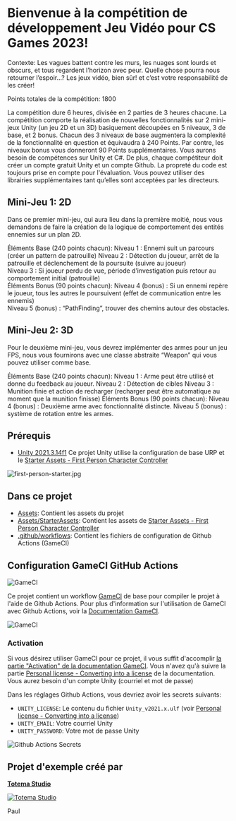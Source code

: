 ﻿
 # Bienvenue à la compétition de développement Jeu Vidéo pour CS Games 2023!

Contexte: Les vagues battent contre les murs, les nuages sont lourds et obscurs, et tous regardent l’horizon avec peur. Quelle chose pourra nous retourner l’espoir…? Les jeux vidéo, bien sûr! et c’est votre responsabilité de les créer!

Points totales de la compétition: 1800 

La compétition dure 6 heures, divisée en 2 parties de 3 heures chacune. La compétition comporte la réalisation de nouvelles fonctionnalités sur 2 mini-jeux Unity (un jeu 2D et un 3D) basiquement découpées en 5 niveaux, 3 de base, et 2 bonus. Chacun des 3 niveaux de base augmentera la complexité de la fonctionnalité en question et équivaudra à 240 Points. Par contre, les niveaux bonus vous donneront 90 Points supplémentaires.
Vous aurons besoin de compétences sur Unity et C#. De plus, chaque compétiteur doit créer un compte gratuit Unity et un compte Github. La propreté du code est toujours prise en compte pour l'évaluation. Vous pouvez utiliser des librairies supplémentaires tant qu’elles sont acceptées par les directeurs. 

## Mini-Jeu 1: 2D
Dans ce premier mini-jeu, qui aura lieu dans la première moitié, nous vous demandons de faire la création de la logique de comportement des entités ennemies sur un plan 2D.

Éléments Base (240 points chacun):
Niveau 1 : Ennemi suit un parcours (créer un pattern de patrouille) 
Niveau 2 : Détection du joueur, arrêt de la patrouille et déclenchement de la poursuite (suivre au joueur) 				
Niveau 3 : Si joueur perdu de vue, période d’investigation puis retour au comportement initial (patrouille) 						
Éléments Bonus (90 points chacun):
Niveau 4 (bonus) : Si un ennemi repère le joueur, tous les autres le poursuivent (effet de communication entre les ennemis)			
Niveau 5 (bonus) : “PathFinding”, trouver des chemins autour des obstacles.  

## Mini-Jeu 2: 3D
Pour le deuxième mini-jeu, vous devrez implémenter des armes pour un jeu FPS, nous vous fournirons avec une classe abstraite “Weapon” qui vous pouvez utiliser comme base.

Éléments Base (240 points chacun):
Niveau 1 : Arme peut être utilisé et donne du feedback au joueur.
Niveau 2 : Détection de cibles
Niveau 3 : Munition finie et action de recharger (recharger peut être automatique au moment que la munition finisse)
Éléments Bonus (90 points chacun):
Niveau 4 (bonus) : Deuxième arme avec fonctionnalité distincte.
Niveau 5 (bonus) : système de rotation entre les armes.  


## Prérequis

- [Unity 2021.3.14f1](https://unity.com/releases/editor/whats-new/2021.3.14#release-notes)
Ce projet Unity utilise la configuration de base URP et le [Starter Assets - First Person Character Controller](https://assetstore.unity.com/packages/essentials/starter-assets-first-person-character-controller-196525)

![first-person-starter.jpg](./docs/images/first-person-starter.jpg)

## Dans ce projet

* [Assets](Assets/): Contient les assets du projet
* [Assets/StarterAssets](Assets/StarterAssets/): Contient les assets de [Starter Assets - First Person Character Controller](https://assetstore.unity.com/packages/essentials/starter-assets-first-person-character-controller-196525)
* [.github/workflows](.github/workflows/): Contient les fichiers de configuration de Github Actions (GameCI)

## Configuration GameCI GitHub Actions

![GameCI](./docs/images/gameci.png)

Ce projet contient un workflow [GameCI](https://game.ci/) de base pour compiler le projet à l'aide de Github Actions. Pour plus d'information sur l'utilisation de GameCI avec Github Actions, voir la [Documentation GameCI](https://game.ci/docs/github/getting-started).

![GameCI](./docs/images/actions.png)

### Activation

Si vous désirez utiliser GameCI pour ce projet, il vous suffit d'accomplir [la partie "Activation" de la documentation GameCI](https://game.ci/docs/github/activation). Vous n'avez qu'à suivre la partie [Personal license - Converting into a license](https://game.ci/docs/github/activation#converting-into-a-license) de la documentation. Vous aurez besoin d'un compte Unity (courriel et mot de passe)

Dans les réglages Github Actions, vous devriez avoir les secrets suivants:

* `UNITY_LICENSE`: Le contenu du fichier `Unity_v2021.x.ulf` (voir [Personal license - Converting into a license](https://game.ci/docs/github/activation#converting-into-a-license))
* `UNITY_EMAIL`: Votre courriel Unity
* `UNITY_PASSWORD`: Votre mot de passe Unity

![Github Actions Secrets](./docs/images/github-actions-secrets.jpg)

## Projet d'exemple créé par

**[Totema Studio](https://totemastudio.com/)**

[![Totema Studio](./docs/images/totemastudio.png)](https://totemastudio.com/)

Paul
